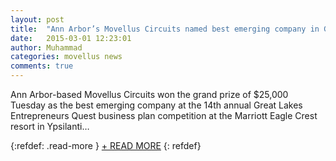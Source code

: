 ```yaml
---
layout: post
title:  "Ann Arbor’s Movellus Circuits named best emerging company in GLEQ contest"
date:   2015-03-01 12:23:01
author: Muhammad
categories: movellus news
comments: true
---
```


Ann Arbor-based Movellus Circuits won the grand prize of $25,000 Tuesday as the best emerging company at the 14th annual Great Lakes Entrepreneurs Quest business plan competition at the Marriott Eagle Crest resort in Ypsilanti…

{:refdef: .read-more }
 [+ READ MORE][more]
{: refdef}

 [more]:      http://www.crainsdetroit.com/article/20140617/NEWS/140619863/ann-arbors-movellus-circuits-named-best-emerging-company-in-gleq